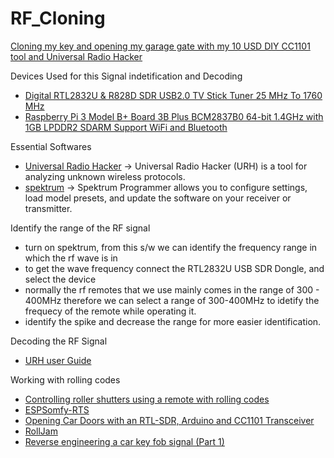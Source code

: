# RF_Cloning
[Cloning my key and opening my garage gate with my 10 USD DIY CC1101 tool and Universal Radio Hacker](https://www.youtube.com/watch?v=mdkEK_wmWJA&t=229s)

Devices Used for this Signal indetification and Decoding

- [Digital RTL2832U & R828D SDR USB2.0 TV Stick Tuner 25 MHz To 1760 MHz](https://www.aliexpress.com/item/1005005278623123.html?spm=a2g0o.detail.pcDetailTopMoreOtherSeller.2.7d4fatHAatHAX2&gps-id=pcDetailTopMoreOtherSeller&scm=1007.40196.404796.0&scm_id=1007.40196.404796.0&scm-url=1007.40196.404796.0&pvid=1451f6c4-3f74-4f14-9901-895b3c8d1c36&_t=gps-id:pcDetailTopMoreOtherSeller,scm-url:1007.40196.404796.0,pvid:1451f6c4-3f74-4f14-9901-895b3c8d1c36,tpp_buckets:668%232846%238113%231998&pdp_npi=4%40dis%21LKR%215482.87%213641.70%21%21%2118.88%2112.54%21%402101584917334743887061635e1f88%2112000032464132174%21rec%21LK%21%21ABX&utparam-url=scene%3ApcDetailTopMoreOtherSeller%7Cquery_from%3A)
- [Raspberry Pi 3 Model B+ Board 3B Plus BCM2837B0 64-bit 1.4GHz with 1GB LPDDR2 SDARM Support WiFi and Bluetooth](https://www.aliexpress.com/item/1005005675808386.html?spm=a2g0o.productlist.main.3.5c1e3594NbxGDo&algo_pvid=686f52cd-6b83-45e8-8c97-7e2ddd0583d8&algo_exp_id=686f52cd-6b83-45e8-8c97-7e2ddd0583d8-1&pdp_npi=4%40dis%21LKR%2117205.71%2113526.45%21%21%2159.25%2146.58%21%40214100f417337247909022293e68e1%2112000033978452034%21sea%21LK%210%21ABX&curPageLogUid=y9QLp0ndn3kg&utparam-url=scene%3Asearch%7Cquery_from%3A)

Essential Softwares
-  [Universal Radio Hacker](https://github.com/jopohl/urh)
  ->  Universal Radio Hacker (URH) is a tool for analyzing unknown wireless protocols.
-  [spektrum](https://github.com/pavels/spektrum)
    -> Spektrum Programmer allows you to configure settings, load model presets, and update the software on your receiver or transmitter.

Identify the range of the RF signal 

-  turn on  spektrum, from this s/w we can identify the frequency range in which the rf wave is in
-  to get the wave frequency connect the  RTL2832U USB SDR Dongle, and select the  device
-  normally the rf remotes that we use mainly comes in the range of 300 - 400MHz therefore we can select a range of  300-400MHz to  idetify  the frequecy of the remote while operating it.
-  identify the spike and  decrease the range for more  easier identification.

Decoding the RF Signal

- [URH user Guide](https://www.oldergeeks.com/downloads/files/userguide.pdf)

Working with rolling codes
-  [Controlling roller shutters using a remote with rolling codes](https://community.home-assistant.io/t/controlling-roller-shutters-using-a-remote-with-rolling-codes/453336)
-  [ESPSomfy-RTS](https://github.com/rstrouse/ESPSomfy-RTS)
-  [Opening Car Doors with an RTL-SDR, Arduino and CC1101 Transceiver](https://www.rtl-sdr.com/opening-car-doors-with-an-rtl-sdr-arduino-and-cc1101-transceiver/)
-  [RollJam](https://github.com/eliddell1/RollJam)
-  [Reverse engineering a car key fob signal (Part 1)](https://0x44.cc/radio/2024/03/13/reversing-a-car-key-fob-signal.html)
 



